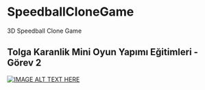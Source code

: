 # SpeedballCloneGame
3D Speedball Clone Game

## Tolga Karanlik Mini Oyun Yapımı Eğitimleri - Görev 2

[![IMAGE ALT TEXT HERE](https://img.youtube.com/vi/a1vR66ommTQ/0.jpg)](https://www.youtube.com/watch?v=a1vR66ommTQ)
